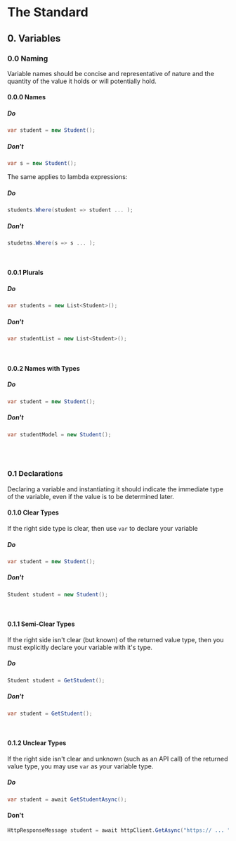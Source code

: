 # The Standard

## 0. Variables

### 0.0 Naming
Variable names should be concise and representative of nature and the quantity of the value it holds or will potentially hold.

#### 0.0.0 Names
##### Do
```cs
var student = new Student();
```
##### Don't
```cs
var s = new Student();
```

The same applies to lambda expressions:
##### Do
```cs
students.Where(student => student ... );
```
##### Don't
```cs
studetns.Where(s => s ... );
```
<br />

#### 0.0.1 Plurals 
##### Do
```cs
var students = new List<Student>();
```
##### Don't
```cs
var studentList = new List<Student>();
```
<br />

#### 0.0.2 Names with Types

##### Do
```cs
var student = new Student();
```
##### Don't
```cs
var studentModel = new Student();
```
<br /> <br />
### 0.1 Declarations
Declaring a variable and instantiating it should indicate the immediate type of the variable, even if the value is to be determined later.
#### 0.1.0 Clear Types
If the right side type is clear, then use ```var``` to declare your variable
##### Do
```cs
var student = new Student();
```
##### Don't
```cs
Student student = new Student();
````

<br />

#### 0.1.1 Semi-Clear Types
If the right side isn't clear (but known) of the returned value type, then you must explicitly declare your variable with it's type.
##### Do
```cs
Student student = GetStudent();
```
##### Don't
```cs
var student = GetStudent();
```

<br />

#### 0.1.2 Unclear Types 
If the right side isn't clear and unknown (such as an API call) of the returned value type, you may use ```var``` as your variable type.
##### Do
```cs
var student = await GetStudentAsync();
```

#### Don't
```cs
HttpResponseMessage student = await httpClient.GetAsync("https:// ... ");
``` 
